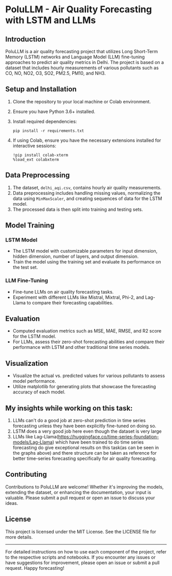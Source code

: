 # PoluLLM - Air Quality Forecasting with LSTM and LLMs

## Introduction

PoluLLM is a air quality forecasting project that utilizes Long Short-Term Memory (LSTM) networks and Language Model (LLM) fine-tuning approaches to predict air quality metrics in Delhi. The project is based on a dataset that includes hourly measurements of various pollutants such as CO, NO, NO2, O3, SO2, PM2.5, PM10, and NH3.

## Setup and Installation

1. Clone the repository to your local machine or Colab environment.
2. Ensure you have Python 3.6+ installed.
3. Install required dependencies:

   ```
   pip install -r requirements.txt
   ```

4. If using Colab, ensure you have the necessary extensions installed for interactive sessions:

   ```
   !pip install colab-xterm
   %load_ext colabxterm
   ```

## Data Preprocessing

1. The dataset, `delhi_aqi.csv`, contains hourly air quality measurements.
2. Data preprocessing includes handling missing values, normalizing the data using `MinMaxScaler`, and creating sequences of data for the LSTM model.
3. The processed data is then split into training and testing sets.

## Model Training

### LSTM Model

- The LSTM model with customizable parameters for input dimension, hidden dimension, number of layers, and output dimension.
- Train the model using the training set and evaluate its performance on the test set.

### LLM Fine-Tuning

- Fine-tune LLMs on air quality forecasting tasks.
- Experiment with different LLMs like Mistral, Mixtral, Phi-2, and Lag-Llama to compare their forecasting capabilities.

## Evaluation

- Computed evaluation metrics such as MSE, MAE, RMSE, and R2 score for the LSTM model.
- For LLMs, assess their zero-shot forecasting abilities and compare their performance with LSTM and other traditional time series models.

## Visualization

- Visualize the actual vs. predicted values for various pollutants to assess model performance.
- Utilize matplotlib for generating plots that showcase the forecasting accuracy of each model.

## My insights while working on this task:
1. LLMs can't do a good job at zero-shot prediction in time series forecasting unless they have been explicitly fine-tuned on doing so.
2. LSTM does a very good job here even though the dataset is very large
3. LLMs like Lag-Llama(https://huggingface.co/time-series-foundation-models/Lag-Llama) which have been trained to do time series forecasting do give exceptional results on this task(as can be seen in the graphs above) and there structure can be taken as reference for better time-series forecasting specifically for air quality forecasting.

## Contributing

Contributions to PoluLLM are welcome! Whether it's improving the models, extending the dataset, or enhancing the documentation, your input is valuable. Please submit a pull request or open an issue to discuss your ideas.

## License

This project is licensed under the MIT License. See the LICENSE file for more details.

---

For detailed instructions on how to use each component of the project, refer to the respective scripts and notebooks. If you encounter any issues or have suggestions for improvement, please open an issue or submit a pull request. Happy forecasting!
